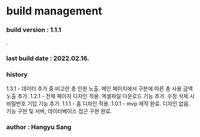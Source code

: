 # build management

### build version : 1.1.1

.

### last build date : 2022.02.16.

### history

1.3.1 - 데이터 추가 중 비고란 총 인원 노출. 메인 페이지에서 구분에 따른 총 사용 금액 노출 추가.
1.2.1 - 전체 페이지 디자인 적용. 엑셀파일 다운로드 기능 추가. 수정 삭제 시 비밀번호 기입 기능 추가.
1.1.1 - 홈 디자인 적용.
1.0.1 - mvp 제작 완료. 디자인 없음. 기능 구현 및 서버, 데이터베이스 접근 구현 완료.

### author : Hangyu Sang
